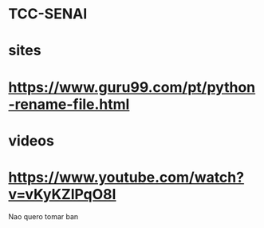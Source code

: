 # TCC-SENAI


# sites
# https://www.guru99.com/pt/python-rename-file.html

# videos
# https://www.youtube.com/watch?v=vKyKZlPqO8I

Nao quero tomar ban
